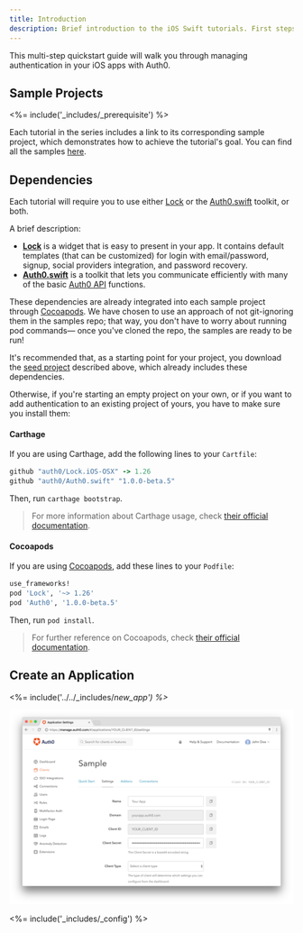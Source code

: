 ```yaml
---
title: Introduction
description: Brief introduction to the iOS Swift tutorials. First steps required to follow any of the tutorials.
---
```


This multi-step quickstart guide will walk you through managing authentication in your iOS apps with Auth0.



## Sample Projects

<%= include('_includes/_prerequisite') %>

Each tutorial in the series includes a link to its corresponding sample project, which demonstrates how to achieve the tutorial's goal. You can find all the samples [here](https://github.com/auth0-samples/auth0-ios-swift-sample/).

## Dependencies

Each tutorial will require you to use either [Lock](https://github.com/auth0/Lock.iOS-OSX) or the [Auth0.swift](https://github.com/auth0/Auth0.swift) toolkit, or both.

A brief description:

- [**Lock**](https://github.com/auth0/Lock.iOS-OSX) is a widget that is easy to present in your app. It contains default templates (that can be customized) for login with email/password, signup, social providers integration, and password recovery.
- [**Auth0.swift**](https://github.com/auth0/Auth0.swift) is a toolkit that lets you communicate efficiently with many of the basic [Auth0 API](/api/info) functions.

These dependencies are already integrated into each sample project through [Cocoapods](https://cocoapods.org/). We have chosen to use an approach of not git-ignoring them in the samples repo; that way, you don't have to worry about running pod commands— once you've cloned the repo, the samples are ready to be run!

It's recommended that, as a starting point for your project, you download the [seed project](#seed-project) described above, which already includes these dependencies.

Otherwise, if you're starting an empty project on your own, or if you want to add authentication to an existing project of yours, you have to make sure you install them:

#### Carthage

If you are using Carthage, add the following lines to your `Cartfile`:

```ruby
github "auth0/Lock.iOS-OSX" -> 1.26
github "auth0/Auth0.swift" "1.0.0-beta.5"
```

Then, run `carthage bootstrap`.

> For more information about Carthage usage, check [their official documentation](https://github.com/Carthage/Carthage#if-youre-building-for-ios-tvos-or-watchos).

#### Cocoapods

If you are using [Cocoapods](https://cocoapods.org/), add these lines to your `Podfile`:

```ruby
use_frameworks!
pod 'Lock', '~> 1.26'
pod 'Auth0', '1.0.0-beta.5'
```

Then, run `pod install`.

> For further reference on Cocoapods, check [their official documentation](http://guides.cocoapods.org/using/getting-started.html).

## Create an Application

<%= include('../../_includes/_new_app') %>_

![App Dashboard](/media/articles/angularjs/app_dashboard.png)

<%= include('_includes/_config') %>
